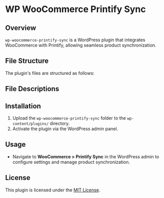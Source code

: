 # WP WooCommerce Printify Sync

## Overview
`wp-woocommerce-printify-sync` is a WordPress plugin that integrates WooCommerce with Printify, allowing seamless product synchronization.

## File Structure
The plugin's files are structured as follows:

<!-- FILE-STRUCTURE-START -->
<!-- FILE-STRUCTURE-END -->

## File Descriptions
<!-- FILE-DESCRIPTIONS-START -->
<!-- FILE-DESCRIPTIONS-END -->

## Installation
1. Upload the `wp-woocommerce-printify-sync` folder to the `wp-content/plugins/` directory.
2. Activate the plugin via the WordPress admin panel.

## Usage
- Navigate to **WooCommerce > Printify Sync** in the WordPress admin to configure settings and manage product synchronization.

## License
This plugin is licensed under the [MIT License](LICENSE).